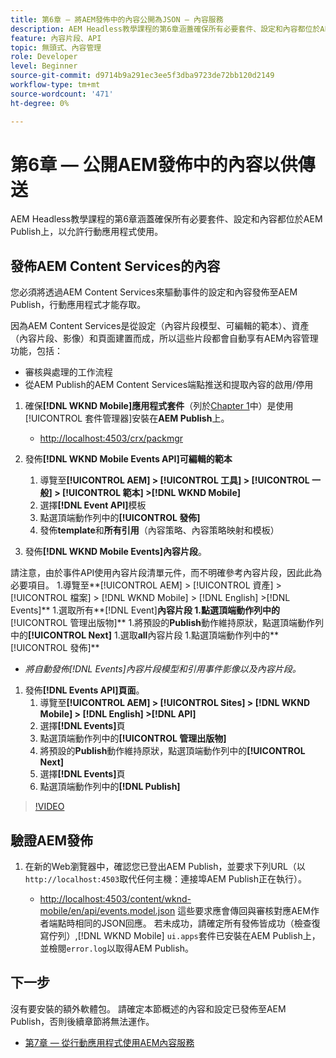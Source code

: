 ```yaml
---
title: 第6章 — 將AEM發佈中的內容公開為JSON — 內容服務
description: AEM Headless教學課程的第6章涵蓋確保所有必要套件、設定和內容都位於AEM Publish上，以允許從行動應用程式使用。
feature: 內容片段、API
topic: 無頭式、內容管理
role: Developer
level: Beginner
source-git-commit: d9714b9a291ec3ee5f3dba9723de72bb120d2149
workflow-type: tm+mt
source-wordcount: '471'
ht-degree: 0%

---
```



# 第6章 — 公開AEM發佈中的內容以供傳送

AEM Headless教學課程的第6章涵蓋確保所有必要套件、設定和內容都位於AEM Publish上，以允許行動應用程式使用。

## 發佈AEM Content Services的內容

您必須將透過AEM Content Services來驅動事件的設定和內容發佈至AEM Publish，行動應用程式才能存取。

因為AEM Content Services是從設定（內容片段模型、可編輯的範本）、資產（內容片段、影像）和頁面建置而成，所以這些片段都會自動享有AEM內容管理功能，包括：

* 審核與處理的工作流程
* 從AEM Publish的AEM Content Services端點推送和提取內容的啟用/停用

1. 確保&#x200B;**[!DNL WKND Mobile]應用程式套件**（列於[Chapter 1](./chapter-1.md#wknd-mobile-application-packages)中）是使用[!UICONTROL 套件管理器]安裝在&#x200B;**AEM Publish**&#x200B;上。
   * [http://localhost:4503/crx/packmgr](http://localhost:4503/crx/packmgr)

1. 發佈&#x200B;**[!DNL WKND Mobile Events API]可編輯的範本**
   1. 導覽至&#x200B;**[!UICONTROL AEM] > [!UICONTROL 工具] > [!UICONTROL 一般] > [!UICONTROL 範本] >[!DNL WKND Mobile]**
   1. 選擇&#x200B;**[!DNL Event API]**&#x200B;模板
   1. 點選頂端動作列中的&#x200B;**[!UICONTROL 發佈]**
   1. 發佈&#x200B;**template**&#x200B;和&#x200B;**所有引用**（內容策略、內容策略映射和模板）

1. 發佈&#x200B;**[!DNL WKND Mobile Events]內容片段**。

請注意，由於事件API使用內容片段清單元件，而不明確參考內容片段，因此此為必要項目。
1.導覽至**[!UICONTROL AEM] > [!UICONTROL 資產] > [!UICONTROL 檔案] > [!DNL WKND Mobile] > [!DNL English] >[!DNL Events]**
1.選取所有**[!DNL Event]**內容片段
1.點選頂端動作列中的**[!UICONTROL 管理出版物]**
1.將預設的**Publish**&#x200B;動作維持原狀，點選頂端動作列中的&#x200B;**[!UICONTROL Next]**
1.選取**all**內容片段
1.點選頂端動作列中的**[!UICONTROL 發佈]**
* *將自動發佈[!DNL Events]內容片段模型和引用事件影像以及內容片段。*

1. 發佈&#x200B;**[!DNL Events API]頁面**。
   1. 導覽至&#x200B;**[!UICONTROL AEM] > [!UICONTROL Sites] > [!DNL WKND Mobile] > [!DNL English] >[!DNL API]**
   1. 選擇&#x200B;**[!DNL Events]**&#x200B;頁
   1. 點選頂端動作列中的&#x200B;**[!UICONTROL 管理出版物]**
   1. 將預設的&#x200B;**Publish**&#x200B;動作維持原狀，點選頂端動作列中的&#x200B;**[!UICONTROL Next]**
   1. 選擇&#x200B;**[!DNL Events]**&#x200B;頁
   1. 點選頂端動作列中的&#x200B;**[!DNL Publish]**

>[!VIDEO](https://video.tv.adobe.com/v/28343/?quality=12&learn=on)

## 驗證AEM發佈

1. 在新的Web瀏覽器中，確認您已登出AEM Publish，並要求下列URL（以`http://localhost:4503`取代任何主機：連接埠AEM Publish正在執行）。

   * [http://localhost:4503/content/wknd-mobile/en/api/events.model.json](http://localhost:4503/content/wknd-mobile/en/api/events.model.tidy.json)
   這些要求應會傳回與審核對應AEM作者端點時相同的JSON回應。 若未成功，請確定所有發佈皆成功（檢查復寫佇列）,[!DNL WKND Mobile] `ui.apps`套件已安裝在AEM Publish上，並檢閱`error.log`以取得AEM Publish。

## 下一步

沒有要安裝的額外軟體包。 請確定本節概述的內容和設定已發佈至AEM Publish，否則後續章節將無法運作。

* [第7章 — 從行動應用程式使用AEM內容服務](./chapter-7.md)
